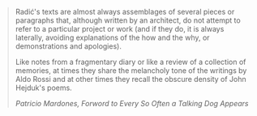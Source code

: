 > Radić's texts are almost always assemblages of several pieces or paragraphs that, although written by an architect, do not attempt to refer to a particular project or work (and if they do, it is always laterally, avoiding explanations of the how and the why, or demonstrations and apologies).
> 
> Like notes from a fragmentary diary or like a review of a collection of memories, at times they share the melancholy tone of the writings by Aldo Rossi and at other times they recall the obscure density of John Hejduk's poems.
>
> <cite>Patricio Mardones, Forword to *Every So Often a Talking Dog Appears*</cite>